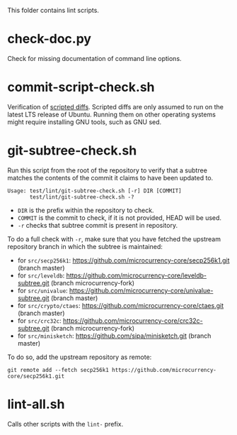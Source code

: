 This folder contains lint scripts.

check-doc.py
============
Check for missing documentation of command line options.

commit-script-check.sh
======================
Verification of [scripted diffs](/doc/developer-notes.md#scripted-diffs).
Scripted diffs are only assumed to run on the latest LTS release of Ubuntu. Running them on other operating systems
might require installing GNU tools, such as GNU sed.

git-subtree-check.sh
====================
Run this script from the root of the repository to verify that a subtree matches the contents of
the commit it claims to have been updated to.

```
Usage: test/lint/git-subtree-check.sh [-r] DIR [COMMIT]
       test/lint/git-subtree-check.sh -?
```

- `DIR` is the prefix within the repository to check.
- `COMMIT` is the commit to check, if it is not provided, HEAD will be used.
- `-r` checks that subtree commit is present in repository.

To do a full check with `-r`, make sure that you have fetched the upstream repository branch in which the subtree is
maintained:
* for `src/secp256k1`: https://github.com/microcurrency-core/secp256k1.git (branch master)
* for `src/leveldb`: https://github.com/microcurrency-core/leveldb-subtree.git (branch microcurrency-fork)
* for `src/univalue`: https://github.com/microcurrency-core/univalue-subtree.git (branch master)
* for `src/crypto/ctaes`: https://github.com/microcurrency-core/ctaes.git (branch master)
* for `src/crc32c`: https://github.com/microcurrency-core/crc32c-subtree.git (branch microcurrency-fork)
* for `src/minisketch`: https://github.com/sipa/minisketch.git (branch master)

To do so, add the upstream repository as remote:

```
git remote add --fetch secp256k1 https://github.com/microcurrency-core/secp256k1.git
```

lint-all.sh
===========
Calls other scripts with the `lint-` prefix.

